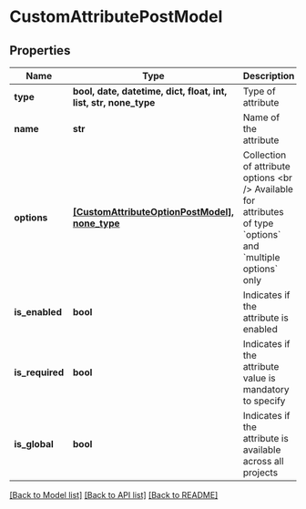 # CustomAttributePostModel


## Properties
Name | Type | Description | Notes
------------ | ------------- | ------------- | -------------
**type** | **bool, date, datetime, dict, float, int, list, str, none_type** | Type of attribute | 
**name** | **str** | Name of the attribute | 
**options** | [**[CustomAttributeOptionPostModel], none_type**](CustomAttributeOptionPostModel.md) | Collection of attribute options  &lt;br /&gt;  Available for attributes of type &#x60;options&#x60; and &#x60;multiple options&#x60; only | [optional] 
**is_enabled** | **bool** | Indicates if the attribute is enabled | [optional] 
**is_required** | **bool** | Indicates if the attribute value is mandatory to specify | [optional] 
**is_global** | **bool** | Indicates if the attribute is available across all projects | [optional] 

[[Back to Model list]](../README.md#documentation-for-models) [[Back to API list]](../README.md#documentation-for-api-endpoints) [[Back to README]](../README.md)


